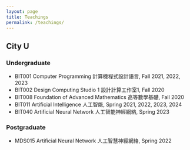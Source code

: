 ```yaml
---
layout: page
title: Teachings
permalink: /teachings/
---
```




## City U

### Undergraduate

* BIT001 Computer Programming 計算機程式設計語言, Fall 2021, 2022, 2023
* BIT002 Design Computing Studio 1 設計計算工作室1, Fall 2020
* BIT008 Foundation of Advanced Mathematics 高等數學基礎, Fall 2020
* BIT011 Artificial Intelligence 人工智能, Spring 2021, 2022, 2023, 2024
* BIT040 Artificial Neural Network 人工智能神經網絡, Spring 2023

### Postgraduate

* MDS015 Artificial Neural Network 人工智慧神經網絡, Spring 2022